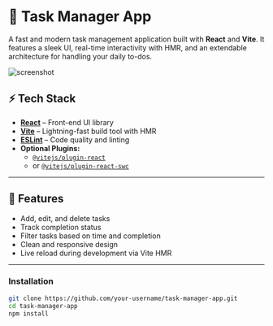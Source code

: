 # 📝 Task Manager App

A fast and modern task management application built with **React** and **Vite**. It features a sleek UI, real-time interactivity with HMR, and an extendable architecture for handling your daily to-dos.

![screenshot](./screenshot.png) <!-- Optional: Add an actual screenshot of the app -->

## ⚡ Tech Stack

- **[React](https://reactjs.org/)** – Front-end UI library
- **[Vite](https://vitejs.dev/)** – Lightning-fast build tool with HMR
- **[ESLint](https://eslint.org/)** – Code quality and linting
- **Optional Plugins:**
  - [`@vitejs/plugin-react`](https://github.com/vitejs/vite-plugin-react)
  - or [`@vitejs/plugin-react-swc`](https://github.com/vitejs/vite-plugin-react-swc)

---

## 🚀 Features

-  Add, edit, and delete tasks
-  Track completion status
-  Filter tasks based on time and completion
-  Clean and responsive design
-  Live reload during development via Vite HMR

---

### Installation

```bash
git clone https://github.com/your-username/task-manager-app.git
cd task-manager-app
npm install
